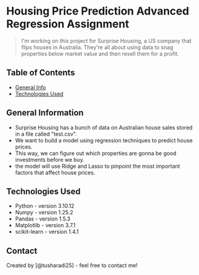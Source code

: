 # Housing Price Prediction Advanced Regression Assignment
> I'm working on this project for Surprise Housing, a US company that flips houses in Australia. They're all about using data to snag properties below market value and then resell them for a profit.


## Table of Contents
* [General Info](#general-information)
* [Technologies Used](#technologies-used)

## General Information
- Surprise Housing has a bunch of data on Australian house sales stored in a file called "test.csv".
- We want to build a model using regression techniques to predict house prices.
- This way, we can figure out which properties are gonna be good investments before we buy.
- the model will use Ridge and Lasso to pinpoint the most important factors that affect house prices.

## Technologies Used
- Python - version 3.10.12
- Numpy - version 1.25.2
- Pandas - version 1.5.3
- Matplotlib - version 3.7.1
- scikit-learn - version 1.4.1

## Contact
Created by [@tusharadi25] - feel free to contact me!